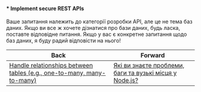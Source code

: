 #### * Implement secure REST APIs

Ваше запитання належить до категорії розробки API, але це не тема баз даних. Якщо ви все ж хочете дізнатися про бази даних, будь ласка, поставте відповідне питання. Якщо у вас є конкретне запитання щодо баз даних, я буду радий відповісти на нього!

| Back | Forward |
|---|---|
| [Handle relationships between tables (e.g., one-to-many, many-to-many)](/ua/middle/database/handle-relationships-between-tables.md)  | [Які ви знаєте проблеми, баги та вузькі місця у Node.js?](/ua/strong-middle/questions-for-a-systems-programmer/what-are-some-of-the-known-issues-bugs-and-tight-spots-in-nodejs.md) |